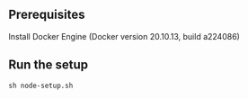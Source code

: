 ## Prerequisites

Install Docker Engine (Docker version 20.10.13, build a224086)

## Run the setup

```
sh node-setup.sh
